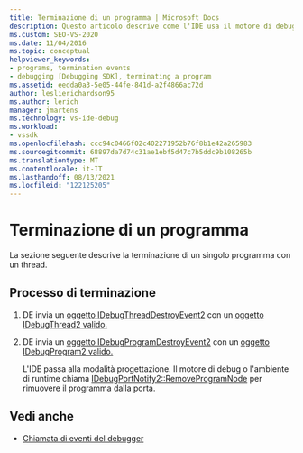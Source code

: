 ```yaml
---
title: Terminazione di un programma | Microsoft Docs
description: Questo articolo descrive come l'IDE usa il motore di debug per terminare un singolo programma con un singolo thread.
ms.custom: SEO-VS-2020
ms.date: 11/04/2016
ms.topic: conceptual
helpviewer_keywords:
- programs, termination events
- debugging [Debugging SDK], terminating a program
ms.assetid: eedda0a3-5e05-44fe-841d-a2f4866ac72d
author: leslierichardson95
ms.author: lerich
manager: jmartens
ms.technology: vs-ide-debug
ms.workload:
- vssdk
ms.openlocfilehash: ccc94c0466f02c402271952b76f8b1e42a265983
ms.sourcegitcommit: 68897da7d74c31ae1ebf5d47c7b5ddc9b108265b
ms.translationtype: MT
ms.contentlocale: it-IT
ms.lasthandoff: 08/13/2021
ms.locfileid: "122125205"
---
```

# <a name="terminating-a-program"></a>Terminazione di un programma
La sezione seguente descrive la terminazione di un singolo programma con un thread.

## <a name="termination-process"></a>Processo di terminazione

1. DE invia un [oggetto IDebugThreadDestroyEvent2](../../extensibility/debugger/reference/idebugthreaddestroyevent2.md) con un [oggetto IDebugThread2 valido.](../../extensibility/debugger/reference/idebugthread2.md)

2. DE invia un [oggetto IDebugProgramDestroyEvent2](../../extensibility/debugger/reference/idebugprogramdestroyevent2.md) con un [oggetto IDebugProgram2 valido.](../../extensibility/debugger/reference/idebugprogram2.md)

   L'IDE passa alla modalità progettazione. Il motore di debug o l'ambiente di runtime chiama [IDebugPortNotify2::RemoveProgramNode](../../extensibility/debugger/reference/idebugportnotify2-removeprogramnode.md) per rimuovere il programma dalla porta.

## <a name="see-also"></a>Vedi anche
- [Chiamata di eventi del debugger](../../extensibility/debugger/calling-debugger-events.md)
